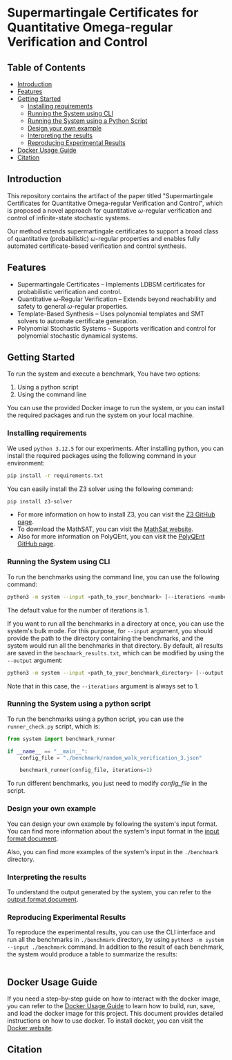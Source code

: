 # Supermartingale Certificates for Quantitative Omega-regular Verification and Control

## Table of Contents

- [Introduction](#introduction)
- [Features](#features)
- [Getting Started](#getting-started)
  - [Installing requirements](#installing-requirements)
  - [Running the System using CLI](#running-the-system-using-cli)
  - [Running the System using a Python Script](#running-the-system-using-a-python-script)
  - [Design your own example](#design-your-own-example)
  - [Interpreting the results](#interpreting-the-results)
  - [Reproducing Experimental Results](#reproducing-experimental-results)
- [Docker Usage Guide](#docker-usage-guide)
- [Citation](#citation)


## Introduction 
This repository contains the artifact of the paper titled "Supermartingale Certificates for Quantitative Omega-regular Verification and Control", 
which is proposed a novel approach for quantitative $\omega$-regular verification and control of infinite-state stochastic systems.

Our method extends supermartingale certificates to support a broad class of quantitative (probabilistic) $\omega$-regular properties and enables fully automated certificate-based verification and control synthesis.


## Features

- Supermartingale Certificates – Implements LDBSM certificates for probabilistic verification and control.
- Quantitative $\omega$-Regular Verification – Extends beyond reachability and safety to general $\omega$-regular properties.
- Template-Based Synthesis – Uses polynomial templates and SMT solvers to automate certificate generation.
- Polynomial Stochastic Systems – Supports verification and control for polynomial stochastic dynamical systems.


## Getting Started

To run the system and execute a benchmark, You have two options:
1. Using a python script
2. Using the command line

You can use the provided Docker image to run the system, or you can install the required packages and run the system on your local machine.

### Installing requirements

We used `python 3.12.5` for our experiments. After installing python, you can install the required packages using the following command in your environment:

```bash
pip install -r requirements.txt
```

You can easily install the Z3 solver using the following command:

```bash
pip install z3-solver
```

- For more information on how to install Z3, you can visit the [Z3 GitHub page](https://github.com/Z3Prover/z3).
- To download the MathSAT, you can visit the [MathSat website](https://mathsat.fbk.eu/download.html).
- Also for more information on PolyQEnt, you can visit the [PolyQEnt GitHub page](https://github.com/ChatterjeeGroup-ISTA/polyqent).


### Running the System using CLI

To run the benchmarks using the command line, you can use the following command:

```bash
python3 -m system --input <path_to_your_benchmark> [--iterations <number_of_iterations>]
```
The default value for the number of iterations is 1.

If you want to run all the benchmarks in a directory at once, you can use the system's bulk mode. 
For this purpose, for `--input` argument, you should provide the path to the directory containing the benchmarks, and the system would run all the benchmarks in that directory.
By default, all results are saved in the `benchmark_results.txt`, which can be modified by using the `--output` argument:

```bash
python3 -m system --input <path_to_your_benchmark_directory> [--output <output_file_name>]
```
Note that in this case, the `--iterations` argument is always set to 1.

### Running the System using a python script

To run the benchmarks using a python script, you can use the `runner_check.py` script, which is:

```python
from system import benchmark_runner

if __name__ == "__main__":
    config_file = "./benchmark/random_walk_verification_3.json"

    benchmark_runner(config_file, iterations=1)
```

To run different benchmarks, you just need to modify _config_file_ in the script.


### Design your own example

You can design your own example by following the system's input format. You can find more information about the system's input format in the [input format document](./Documents/input_format.md).

Also, you can find more examples of the system's input in the `./benchmark` directory.


### Interpreting the results

To understand the output generated by the system, 
you can refer to the [output format document](./Documents/output_format.md).


### Reproducing Experimental Results

To reproduce the experimental results, 
you can use the CLI interface and run all the benchmarks in `./benchmark` directory, 
by using `python3 -m system --input ./benchmark` command.
In addition to the result of each benchmark, 
the system would produce a table to summarize the results:

```text

```


## Docker Usage Guide

If you need a step-by-step guide on how to interact with the docker image, you can refer to the [Docker Usage Guide](./Documents/docker.md) to learn how to build, run, save, and load the docker image for this project.
This document provides detailed instructions on how to use docker. To install docker, you can visit the [Docker website](https://www.docker.com/get-started/).


## Citation

